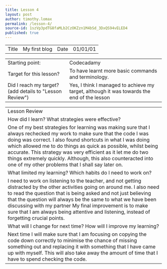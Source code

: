 ```yaml
---
title: Lesson 4
layout: post
author: timothy.lomax
permalink: /lesson-4/
source-id: 1szVp3pdTG8faMLb2CzOKZzn1M4bSd_3DxQS94vELED4
published: true
---
```

<table>
  <tr>
    <td>Title</td>
    <td>My first blog</td>
    <td>Date</td>
    <td>01/01/01</td>
  </tr>
</table>


<table>
  <tr>
    <td>Starting point:</td>
    <td>Codecadamy</td>
  </tr>
  <tr>
    <td>Target for this lesson?</td>
    <td>To have learnt more basic commands and terminology.</td>
  </tr>
  <tr>
    <td>Did I reach my target? 
(add details to "Lesson Review")</td>
    <td>Yes, I think I managed to achieve my target, although it was towards the end of the lesson</td>
  </tr>
</table>


<table>
  <tr>
    <td>Lesson Review</td>
  </tr>
  <tr>
    <td>How did I learn? What strategies were effective? </td>
  </tr>
  <tr>
    <td>One of my best strategies for learning was making sure that I always rechecked my work to make sure that the code I was doing was correct. I also found shortcuts in what I was doing which allowed me to do things as quick as possible, whilst being accurate. This strategy was very efficient as it let me do two things extremely quickly. Although, this also counteracted into one of my other problems that I shall say later on.</td>
  </tr>
  <tr>
    <td>What limited my learning? Which habits do I need to work on? </td>
  </tr>
  <tr>
    <td>I need to work on listening to the teacher, and not getting distracted by the other activities going on around me. I also need to read the question that is being asked and not just believing that the question will always be the same to what we have been discussing with my partner My final improvement is to make sure that I am always being attentive and listening, instead of forgetting crucial points. </td>
  </tr>
  <tr>
    <td>What will I change for next time? How will I improve my learning?</td>
  </tr>
  <tr>
    <td>Next time I will make sure that I am focusing on copying the code down correctly to minimise the chance of missing something out and replacing it with something that I have came up with myself. This will also take away the amount of time that I have to spend checking the code.</td>
  </tr>
</table>


